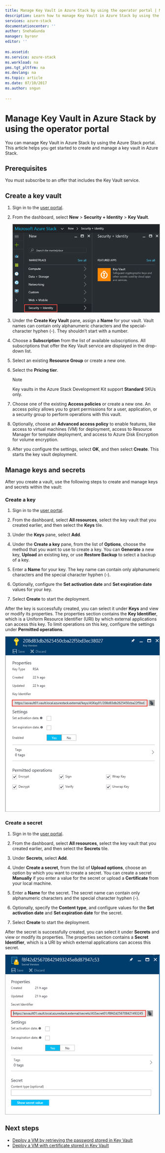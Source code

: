 ```yaml
---
title: Manage Key Vault in Azure Stack by using the operator portal | Microsoft Docs
description: Learn how to manage Key Vault in Azure Stack by using the operator portal
services: azure-stack
documentationcenter: ''
author: SnehaGunda
manager: byronr
editor: ''

ms.assetid:
ms.service: azure-stack
ms.workload: na
pms.tgt_pltfrm: na
ms.devlang: na
ms.topic: article
ms.date: 07/10/2017
ms.author: sngun

---
```


# Manage Key Vault in Azure Stack by using the operator portal

You can manage Key Vault in Azure Stack by using the Azure Stack portal. This article helps you get started to create and manage a key vault in Azure Stack. 

## Prerequisites  

You must subscribe to an offer that includes the Key Vault service.
 
## Create a key vault 

1. Sign in to the [user portal](https://portal.local.azurestack.external).  

2. From the dashboard, select **New** > **Security + Identity** > **Key Vault**.  

    ![Key Vault screen](media/azure-stack-kv-manage-portal/image1.png)  

3. Under the **Create Key Vault** pane, assign a **Name** for your vault. Vault names can contain only alphanumeric characters and the special-character hyphen (-). They shouldn’t start with a number.  

4. Choose a **Subscription** from the list of available subscriptions. All subscriptions that offer the Key Vault service are displayed in the drop-down list.  

5. Select an existing **Resource Group** or create a new one.  

6. Select the **Pricing tier**.  
    >[!NOTE]
    > Key vaults in the Azure Stack Development Kit support **Standard** SKUs only.

7. Choose one of the existing **Access policies** or create a new one. An access policy allows you to grant permissions for a user, application, or a security group to perform operations with this vault.  

8. Optionally, choose an **Advanced access policy** to enable features, like access to virtual machines (VM) for deployment, access to Resource Manager for template deployment, and access to Azure Disk Encryption for volume encryption. 
  
9.	After you configure the settings, select **OK**, and then select **Create**. This starts the key vault deployment. 

## Manage keys and secrets

After you create a vault, use the following steps to create and manage keys and secrets within the vault:

### Create a key

1. Sign in to the [user portal](https://portal.local.azurestack.external).  

2. From the dashboard, select **All resources**, select the key vault that you created earlier, and then select the **Keys** tile.  

3. Under the **Keys** pane, select **Add**. 

4. Under the **Create a key** pane, from the list of **Options**, choose the method that you want to use to create a key. You can **Generate** a new key, **Upload** an existing key, or use **Restore Backup** to select a backup of a key.  

5. Enter a **Name** for your key. The key name can contain only alphanumeric characters and the special character hyphen (-).  

6. Optionally, configure the **Set activation date** and **Set expiration date** values for your key.  

7. Select **Create** to start the deployment.  

After the key is successfully created, you can select it under **Keys** and view or modify its properties. The properties section contains the **Key Identifier**, which is a Uniform Resource Identifier (URI) by which external applications can access this key. To limit operations on this key, configure the settings under **Permitted operations**.

![URI key](media/azure-stack-kv-manage-portal/image4.png)  

### Create a secret 

1. Sign in to the [user portal](https://portal.local.azurestack.external).  
2. From the dashboard, select **All resources**, select the key vault that you created earlier, and then select the **Secrets** tile.  

3. Under **Secrets**, select **Add**.  

4. Under **Create a secret**, from the list of **Upload options**, choose an option by which you want to create a secret. You can create a secret **Manually** if you enter a value for the secret or upload a **Certificate** from your local machine.  

5. Enter a **Name** for the secret. The secret name can contain only alphanumeric characters and the special character hyphen (-).  

6. Optionally, specify the **Content type**, and configure values for the **Set activation date** and **Set expiration date** for the secret.  

7. Select **Create** to start the deployment.  

After the secret is successfully created, you can select it under **Secrets** and view or modify its properties. The properties section contains a **Secret Identifier**, which is a URI by which external applications can access this secret. 

![URI secret](media/azure-stack-kv-manage-portal/image5.png) 


## Next steps
* [Deploy a VM by retrieving the password stored in Key Vault](azure-stack-kv-deploy-vm-with-secret.md) 
* [Deploy a VM with certificate stored in Key Vault](azure-stack-kv-push-secret-into-vm.md)     


